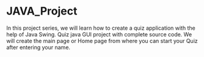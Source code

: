 # JAVA_Project

In this project series, we will learn how to create a quiz application with the help of Java Swing. Quiz java GUI project with complete source code. We will create the main page or Home page from where you can start your Quiz after entering your name.
